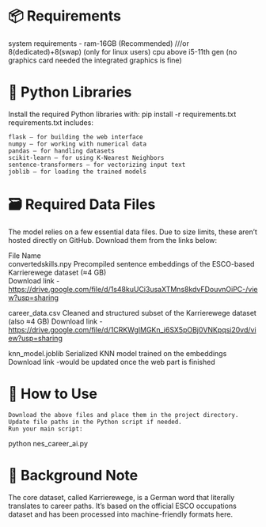 # 📦 Requirements

system requirements -
    ram-16GB (Recommended) ///or 8(dedicated)+8(swap) (only for linux users)
    cpu above i5-11th gen (no graphics card needed the integrated graphics is fine)

# 🐍 Python Libraries

Install the required Python libraries with:
pip install -r requirements.txt
requirements.txt includes:

    flask – for building the web interface
    numpy – for working with numerical data
    pandas – for handling datasets
    scikit-learn – for using K-Nearest Neighbors
    sentence-transformers – for vectorizing input text
    joblib – for loading the trained models

# 🗃️ Required Data Files

The model relies on a few essential data files. Due to size limits, these aren’t hosted directly on GitHub. Download them from the links below:

File Name	
convertedskills.npy	Precompiled sentence embeddings of the ESCO-based Karrierewege dataset (≈4 GB)	
Download link - https://drive.google.com/file/d/1s48kuUCi3usaXTMns8kdvFDouvnOiPC-/view?usp=sharing

career_data.csv	Cleaned and structured subset of the Karrierewege dataset	(also ≈4 GB)
Download link - https://drive.google.com/file/d/1CRKWgIMGKn_i6SX5pOBj0VNKpqsi20vd/view?usp=sharing

knn_model.joblib Serialized KNN model trained on the embeddings	
Download link -would be updated once the web part is finished


# 🧪 How to Use

    Download the above files and place them in the project directory.
    Update file paths in the Python script if needed.
    Run your main script:

python nes_career_ai.py


# 🧠 Background Note

The core dataset, called Karrierewege, is a German word that literally translates to career paths. It’s based on the official ESCO occupations dataset and has been processed into machine-friendly formats here.
